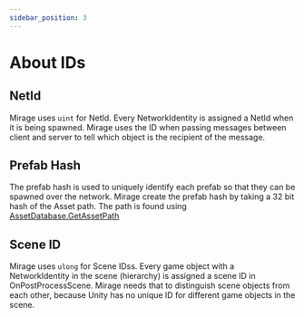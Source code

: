 ```yaml
---
sidebar_position: 3
---
```

# About IDs

## NetId

Mirage uses `uint` for NetId. Every NetworkIdentity is assigned a NetId when it is being spawned. Mirage uses the ID when 
passing messages between client and server to tell which object is the recipient of the message.

## Prefab Hash

The prefab hash is used to uniquely identify each prefab so that they can be spawned over the network. 
Mirage create the prefab hash by taking a 32 bit hash of the Asset path. 
The path is found using [AssetDatabase.GetAssetPath](https://docs.unity3d.com/ScriptReference/AssetDatabase.GetAssetPath.html)

## Scene ID

Mirage uses `ulong` for Scene IDss. Every game object with a NetworkIdentity in the scene (hierarchy) is assigned a scene 
ID in OnPostProcessScene. Mirage needs that to distinguish scene objects from each other, because Unity has no unique 
ID for different game objects in the scene.